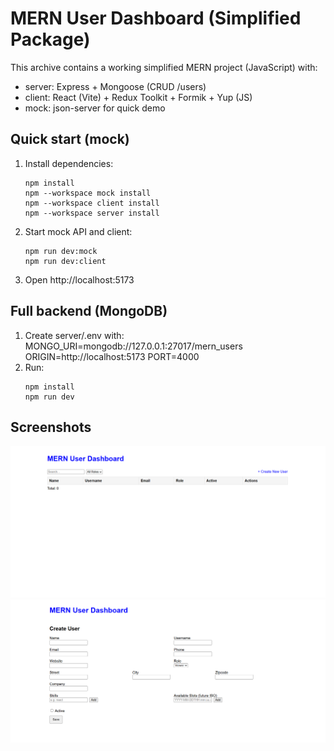 # MERN User Dashboard (Simplified Package)
This archive contains a working simplified MERN project (JavaScript) with:

- server: Express + Mongoose (CRUD /users)
- client: React (Vite) + Redux Toolkit + Formik + Yup (JS)
- mock: json-server for quick demo

## Quick start (mock)
1. Install dependencies:
   ```
   npm install
   npm --workspace mock install
   npm --workspace client install
   npm --workspace server install
   ```
2. Start mock API and client:
   ```
   npm run dev:mock
   npm run dev:client
   ```
3. Open http://localhost:5173

## Full backend (MongoDB)
1. Create server/.env with:
   MONGO_URI=mongodb://127.0.0.1:27017/mern_users
   ORIGIN=http://localhost:5173
   PORT=4000
2. Run:
   ```
   npm install
   npm run dev
   ```
## Screenshots
![Users List](./screenshots/users-list.png)
![Create User Form](./screenshots/create-user.png)

